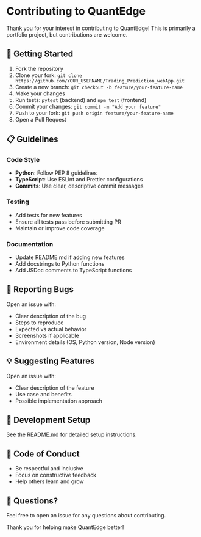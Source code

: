 # Contributing to QuantEdge

Thank you for your interest in contributing to QuantEdge! This is primarily a portfolio project, but contributions are welcome.

## 🚀 Getting Started

1. Fork the repository
2. Clone your fork: `git clone https://github.com/YOUR_USERNAME/Trading_Prediction_webApp.git`
3. Create a new branch: `git checkout -b feature/your-feature-name`
4. Make your changes
5. Run tests: `pytest` (backend) and `npm test` (frontend)
6. Commit your changes: `git commit -m "Add your feature"`
7. Push to your fork: `git push origin feature/your-feature-name`
8. Open a Pull Request

## 📋 Guidelines

### Code Style

- **Python**: Follow PEP 8 guidelines
- **TypeScript**: Use ESLint and Prettier configurations
- **Commits**: Use clear, descriptive commit messages

### Testing

- Add tests for new features
- Ensure all tests pass before submitting PR
- Maintain or improve code coverage

### Documentation

- Update README.md if adding new features
- Add docstrings to Python functions
- Add JSDoc comments to TypeScript functions

## 🐛 Reporting Bugs

Open an issue with:
- Clear description of the bug
- Steps to reproduce
- Expected vs actual behavior
- Screenshots if applicable
- Environment details (OS, Python version, Node version)

## 💡 Suggesting Features

Open an issue with:
- Clear description of the feature
- Use case and benefits
- Possible implementation approach

## 📝 Development Setup

See the [README.md](README.md) for detailed setup instructions.

## 🤝 Code of Conduct

- Be respectful and inclusive
- Focus on constructive feedback
- Help others learn and grow

## 📧 Questions?

Feel free to open an issue for any questions about contributing.

Thank you for helping make QuantEdge better!
